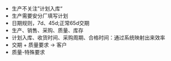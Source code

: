 - 生产不关注”计划入库“
- 生产需要安分厂填写计划
- 日期规则，7d、45d;正常65d交期
- 生产、销售、采购、质量、库存
- 计划入库、收货时间、采购周期、合格时间：通过系统映射出来效率
- 交期 + 质量要求 -> 客户
- 质量-特殊要求


